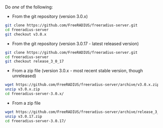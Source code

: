 Do *one* of the following:

* From the git repository (version 3.0.x)

```bash
git clone https://github.com/FreeRADIUS/freeradius-server.git
cd freeradius-server
git checkout v3.0.x
```

* From the git repository (version 3.0.17 - latest released version)

```bash
git clone https://github.com/FreeRADIUS/freeradius-server.git
cd freeradius-server
git checkout release_3_0_17
```

* From a zip file (version 3.0.x - most recent stable version, though unreleased)

```bash
wget https://github.com/FreeRADIUS/freeradius-server/archive/v3.0.x.zip
unzip v3.0.x.zip
cd freeradius-server-3.0.x/
```

* From a zip file

```bash
wget https://github.com/FreeRADIUS/freeradius-server/archive/release_3_0_17.zip
unzip v3.0.17.zip
cd freeradius-server-3.0.17/
```

